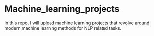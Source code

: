 # Machine_learning_projects
In this repo, I will upload machine learning projects that revolve around modern machine learning methods for NLP related tasks. 
